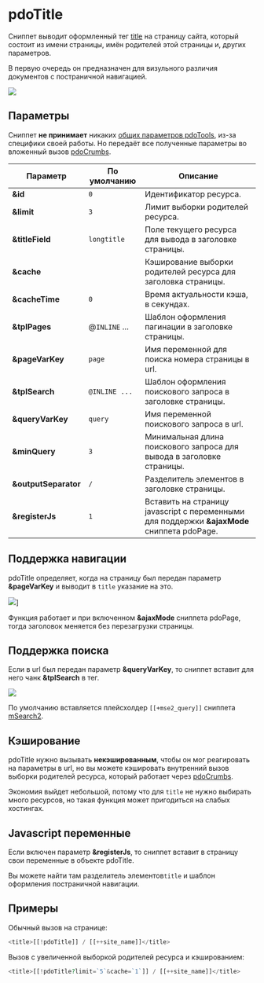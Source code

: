 # pdoTitle

Сниппет выводит оформленный тег [title][0] на страницу сайта, который состоит из имени страницы, имён родителей этой страницы и, других параметров.

В первую очередь он предназначен для визульного различия документов с постраничной навигацией.

[![](https://file.modx.pro/files/5/7/d/57d52e8252998a06aa312fb6809e8fe6s.jpg)](https://file.modx.pro/files/5/7/d/57d52e8252998a06aa312fb6809e8fe6.png)

## Параметры

Сниппет **не принимает** никаких [общих параметров pdoTools][3], из-за специфики своей работы.
Но передаёт все полученные параметры во вложенный вызов [pdoCrumbs][2].

 | Параметр             | По умолчанию  | Описание                                                                                    |
 |----------------------|---------------|---------------------------------------------------------------------------------------------|
 | **&id**              | `0`           | Идентификатор ресурса.                                                                      |
 | **&limit**           | `3`           | Лимит выборки родителей ресурса.                                                            |
 | **&titleField**      | `longtitle`   | Поле текущего ресурса для вывода в заголовке страницы.                                      |
 | **&cache**           |               | Кэширование выборки родителей ресурса для заголовка страницы.                               |
 | **&cacheTime**       | `0`           | Время актуальности кэша, в секундах.                                                        |
 | **&tplPages**        | @`INLINE` ... | Шаблон оформления пагинации в заголовке страницы.                                           |
 | **&pageVarKey**      | `page`        | Имя переменной для поиска номера страницы в url.                                            |
 | **&tplSearch**       | `@INLINE ...` | Шаблон оформления поискового запроса в заголовке страницы.                                  |
 | **&queryVarKey**     | `query`       | Имя переменной поискового запроса в url.                                                    |
 | **&minQuery**        | `3`           | Минимальная длина поискового запроса для вывода в заголовке страницы.                       |
 | **&outputSeparator** | `/`           | Разделитель элементов в заголовке страницы.                                                 |
 | **&registerJs**      | `1`           | Вставить на страницу javascript с переменными для поддержки **&ajaxMode** сниппета pdoPage. |

## Поддержка навигации

pdoTitle определяет, когда на страницу был передан параметр **&pageVarKey** и выводит в `title` указание на это.

![](https://file.modx.pro/files/b/c/c/bcc933780544f16050d9fefd8bdd8c0a.png)]

Функция работает и при включенном **&ajaxMode** сниппета pdoPage, тогда заголовок меняется без перезагрузки страницы.

## Поддержка поиска

Если в url был передан параметр **&queryVarKey**, то сниппет вставит для него чанк **&tplSearch** в тег.

![](https://file.modx.pro/files/3/6/4/3649234d5f4e88426cc5ed528e713405.png)

По умолчанию вставляется плейсхолдер `[[+mse2_query]]` сниппета [mSearch2][1].

## Кэширование

pdoTitle нужно вызывать **некэшированным**, чтобы он мог реагировать на параметры в url, но вы можете кэшировать внутренний вызов выборки родителей ресурса, который работает через [pdoCrumbs][2].

Экономия выйдет небольшой, потому что для `title` не нужно выбирать много ресурсов, но такая функция может пригодиться на слабых хостингах.

## Javascript переменные

Если включен параметр **&registerJs**, то сниппет вставит в страницу свои переменные в объекте pdoTitle.

Вы можете найти там разделитель элементов`title` и шаблон оформления постраничной навигации.

## Примеры

Обычный вызов на странице:

``` php
<title>[[!pdoTitle]] / [[++site_name]]</title>
```

Вызов с увеличенной выборкой родителей ресурса и кэшированием:

``` php
<title>[[!pdoTitle?limit=`5`&cache=`1`]] / [[++site_name]]</title>
```

[0]: http://htmlbook.ru/html/TITLE
[1]: /components/msearch2/snippets/msearch2
[2]: /components/pdotools/snippets/pdocrumbs
[3]: /components/pdotools/general-parameters
